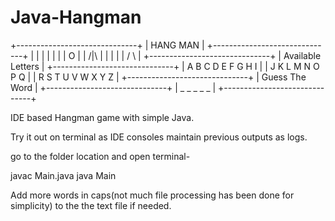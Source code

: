# Java-Hangman
+------------------------------+
|           HANG MAN           |
+------------------------------+
|               |              |
|               |              |
|               O              |
|              /|\             |
|               |              |
|              / \             |
+------------------------------+
|       Available Letters      |
+------------------------------+
|  A  B  C  D  E  F  G  H  I   |
|   J  K  L  M  N  O  P  Q     |
|  R  S  T  U  V  W  X  Y  Z   |
+------------------------------+
|        Guess The Word        |
+------------------------------+
|          _ _ _ _ _           |
+------------------------------+

IDE based Hangman game with simple Java.

Try it out on terminal as IDE consoles maintain previous outputs as logs.

go to the folder location and open terminal-
  
  javac Main.java
  java Main

Add more words in caps(not much file processing has been done for simplicity) to the the text file if needed. 


